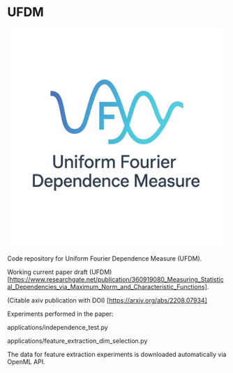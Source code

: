 # UFDM
![UFDM](ufdm.png "UFDM")

Code repository for Uniform Fourier Dependence Measure (UFDM).

Working current paper draft (UFDM)[https://www.researchgate.net/publication/360919080_Measuring_Statistical_Dependencies_via_Maximum_Norm_and_Characteristic_Functions].

(Citable axiv publication with DOI) [https://arxiv.org/abs/2208.07934]

Experiments performed in the paper:

applications/independence_test.py

applications/feature_extraction_dim_selection.py

The data for feature extraction experiments is downloaded automatically via OpenML API.
